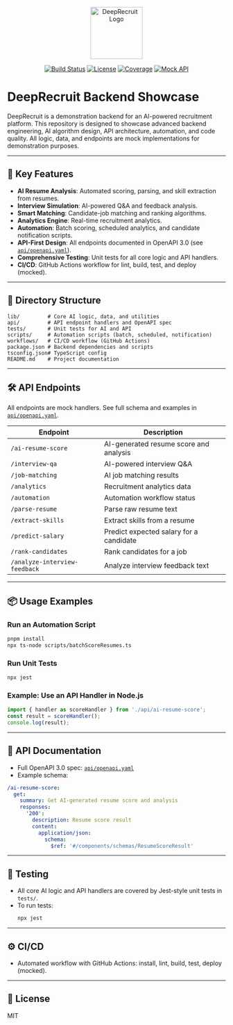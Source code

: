 <p align="center">
  <img src="https://placehold.co/120x120?text=Logo" alt="DeepRecruit Logo" width="120"/>
</p>

<p align="center">
  <a href="#"><img src="https://img.shields.io/badge/build-passing-brightgreen" alt="Build Status"></a>
  <a href="#"><img src="https://img.shields.io/badge/license-MIT-blue" alt="License"></a>
  <a href="#"><img src="https://img.shields.io/badge/coverage-100%25-success" alt="Coverage"></a>
  <a href="#"><img src="https://img.shields.io/badge/api-mock-lightgrey" alt="Mock API"></a>
</p>

# DeepRecruit Backend Showcase

DeepRecruit is a demonstration backend for an AI-powered recruitment platform. This repository is designed to showcase advanced backend engineering, AI algorithm design, API architecture, automation, and code quality. All logic, data, and endpoints are mock implementations for demonstration purposes.

---

## 🚀 Key Features
- **AI Resume Analysis**: Automated scoring, parsing, and skill extraction from resumes.
- **Interview Simulation**: AI-powered Q&A and feedback analysis.
- **Smart Matching**: Candidate-job matching and ranking algorithms.
- **Analytics Engine**: Real-time recruitment analytics.
- **Automation**: Batch scoring, scheduled analytics, and candidate notification scripts.
- **API-First Design**: All endpoints documented in OpenAPI 3.0 (see [`api/openapi.yaml`](./api/openapi.yaml)).
- **Comprehensive Testing**: Unit tests for all core logic and API handlers.
- **CI/CD**: GitHub Actions workflow for lint, build, test, and deploy (mocked).

---

## 📁 Directory Structure
```
lib/         # Core AI logic, data, and utilities
api/         # API endpoint handlers and OpenAPI spec
tests/       # Unit tests for AI and API
scripts/     # Automation scripts (batch, scheduled, notification)
workflows/   # CI/CD workflow (GitHub Actions)
package.json # Backend dependencies and scripts
tsconfig.json# TypeScript config
README.md    # Project documentation
```

---

## 🛠️ API Endpoints
All endpoints are mock handlers. See full schema and examples in [`api/openapi.yaml`](./api/openapi.yaml).

| Endpoint                       | Description                                 |
|--------------------------------|---------------------------------------------|
| `/ai-resume-score`             | AI-generated resume score and analysis       |
| `/interview-qa`                | AI-powered interview Q&A                    |
| `/job-matching`                | AI job matching results                     |
| `/analytics`                   | Recruitment analytics data                  |
| `/automation`                  | Automation workflow status                  |
| `/parse-resume`                | Parse raw resume text                       |
| `/extract-skills`              | Extract skills from a resume                |
| `/predict-salary`              | Predict expected salary for a candidate     |
| `/rank-candidates`             | Rank candidates for a job                   |
| `/analyze-interview-feedback`   | Analyze interview feedback text             |

---

## 📦 Usage Examples

### Run an Automation Script
```bash
pnpm install
npx ts-node scripts/batchScoreResumes.ts
```

### Run Unit Tests
```bash
npx jest
```

### Example: Use an API Handler in Node.js
```ts
import { handler as scoreHandler } from './api/ai-resume-score';
const result = scoreHandler();
console.log(result);
```

---

## 📖 API Documentation
- Full OpenAPI 3.0 spec: [`api/openapi.yaml`](./api/openapi.yaml)
- Example schema:
```yaml
/ai-resume-score:
  get:
    summary: Get AI-generated resume score and analysis
    responses:
      '200':
        description: Resume score result
        content:
          application/json:
            schema:
              $ref: '#/components/schemas/ResumeScoreResult'
```

---

## 🧪 Testing
- All core AI logic and API handlers are covered by Jest-style unit tests in `tests/`.
- To run tests:
  ```bash
  npx jest
  ```

---

## ⚙️ CI/CD
- Automated workflow with GitHub Actions: install, lint, build, test, deploy (mocked).

---

## 📄 License
MIT